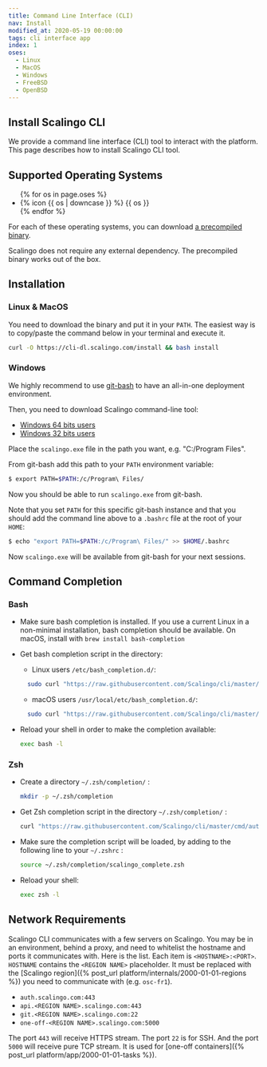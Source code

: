 ```yaml
---
title: Command Line Interface (CLI)
nav: Install
modified_at: 2020-05-19 00:00:00
tags: cli interface app
index: 1
oses:
  - Linux
  - MacOS
  - Windows
  - FreeBSD
  - OpenBSD
---
```


## Install Scalingo CLI

We provide a command line interface (CLI) tool to interact with the platform.
This page describes how to install Scalingo CLI tool.

## Supported Operating Systems

<ul class='flex flex-row flex-wrap list-unstyled gap-x-8'>
  {% for os in page.oses %}
    <li class='flex flex-row'>
      <div class="flex flex-row items-center">
        <span class="h-5 w-5 mr-2">{% icon {{ os | downcase }} %}</span>
        {{ os }}
      </div>
    </li>
  {% endfor %}
</ul>

For each of these operating systems, you can download
[a precompiled binary](https://github.com/Scalingo/cli/releases).

Scalingo does not require any external dependency. The precompiled binary works
out of the box.

## Installation

### Linux & MacOS

You need to download the binary and put it in your `PATH`. The easiest way is
to copy/paste the command below in your terminal and execute it.

```bash
curl -O https://cli-dl.scalingo.com/install && bash install
```

### Windows

We highly recommend to use [git-bash](https://git-for-windows.github.io/) to have an all-in-one deployment environment.

Then, you need to download Scalingo command-line tool:

* [Windows 64 bits users](https://cli-dl.scalingo.com/release/scalingo_latest_windows_amd64.zip)
* [Windows 32 bits users](https://cli-dl.scalingo.com/release/scalingo_latest_windows_386.zip)

Place the `scalingo.exe` file in the path you want, e.g. "C:/Program Files".

From git-bash add this path to your `PATH` environment variable:

```bash
$ export PATH=$PATH:/c/Program\ Files/
```

Now you should be able to run `scalingo.exe` from git-bash.

Note that you set `PATH` for this specific git-bash instance and that you should add the command line above to a `.bashrc` file at the root of your `HOME`:

```bash
$ echo "export PATH=$PATH:/c/Program\ Files/" >> $HOME/.bashrc
```

Now `scalingo.exe` will be available from git-bash for your next sessions.

## Command Completion

### Bash

* Make sure bash completion is installed. If you use a current Linux in a
  non-minimal installation, bash completion should be available. On macOS,
  install with `brew install bash-completion`

* Get bash completion script in the directory:
  * Linux users `/etc/bash_completion.d/`:

  ```bash
    sudo curl "https://raw.githubusercontent.com/Scalingo/cli/master/cmd/autocomplete/scripts/scalingo_complete.bash" -o /etc/bash_completion.d/scalingo_complete.sh
  ```

  * macOS users `/usr/local/etc/bash_completion.d/`:

  ```bash
    sudo curl "https://raw.githubusercontent.com/Scalingo/cli/master/cmd/autocomplete/scripts/scalingo_complete.bash" -o /usr/local/etc/bash_completion.d/scalingo_complete.sh
  ```

* Reload your shell in order to make the completion available:

  ```bash
  exec bash -l
  ```

### Zsh

* Create a directory `~/.zsh/completion/` :

  ```bash
  mkdir -p ~/.zsh/completion
  ```

* Get Zsh completion script in the directory `~/.zsh/completion/` :

  ```bash
  curl "https://raw.githubusercontent.com/Scalingo/cli/master/cmd/autocomplete/scripts/scalingo_complete.zsh" > ~/.zsh/completion/scalingo_complete.zsh
  ```

* Make sure the completion script will be loaded, by adding to the following line to your `~/.zshrc` :

  ```bash
  source ~/.zsh/completion/scalingo_complete.zsh
  ```

* Reload your shell:

  ```bash
  exec zsh -l
  ```

## Network Requirements

Scalingo CLI communicates with a few servers on Scalingo. You may be in an
environment, behind a proxy, and need to whitelist the hostname and ports it
communicates with. Here is the list. Each item is `<HOSTNAME>:<PORT>`.
`HOSTNAME` contains the `<REGION NAME>` placeholder. It must be replaced with
the [Scalingo region]({% post_url platform/internals/2000-01-01-regions %}) you
need to communicate with (e.g. `osc-fr1`).

* `auth.scalingo.com:443`
* `api.<REGION NAME>.scalingo.com:443`
* `git.<REGION NAME>.scalingo.com:22`
* `one-off-<REGION NAME>.scalingo.com:5000`

The port `443` will receive HTTPS stream. The port `22` is for SSH. And the port
`5000` will receive pure TCP stream. It is used for [one-off containers]({%
post_url platform/app/2000-01-01-tasks %}).
